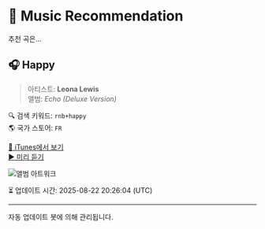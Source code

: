 
# 🎵 Music Recommendation

추천 곡은...

## 🎧 Happy  
> 아티스트: **Leona Lewis**  
> 앨범: _Echo (Deluxe Version)_  

🔍 검색 키워드: `rnb+happy`  
🌎 국가 스토어: `FR`

[🔗 iTunes에서 보기](https://music.apple.com/fr/album/happy/339885409?i=339885664&uo=4)  
[▶️ 미리 듣기](https://audio-ssl.itunes.apple.com/itunes-assets/AudioPreview211/v4/72/f0/ae/72f0ae0c-a9b9-1a33-4698-e0c21466213f/mzaf_16840239949525686227.plus.aac.p.m4a)

![앨범 아트워크](https://is1-ssl.mzstatic.com/image/thumb/Music/01/db/ae/mzi.nghxllat.jpg/100x100bb.jpg)

⏳ 업데이트 시간: 2025-08-22 20:26:04 (UTC)

---
자동 업데이트 봇에 의해 관리됩니다.
